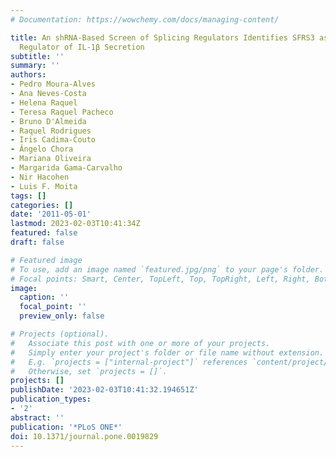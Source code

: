 ```yaml
---
# Documentation: https://wowchemy.com/docs/managing-content/

title: An shRNA-Based Screen of Splicing Regulators Identifies SFRS3 as a Negative
  Regulator of IL-1β Secretion
subtitle: ''
summary: ''
authors:
- Pedro Moura-Alves
- Ana Neves-Costa
- Helena Raquel
- Teresa Raquel Pacheco
- Bruno D'Almeida
- Raquel Rodrigues
- Iris Cadima-Couto
- Ângelo Chora
- Mariana Oliveira
- Margarida Gama-Carvalho
- Nir Hacohen
- Luis F. Moita
tags: []
categories: []
date: '2011-05-01'
lastmod: 2023-02-03T10:41:34Z
featured: false
draft: false

# Featured image
# To use, add an image named `featured.jpg/png` to your page's folder.
# Focal points: Smart, Center, TopLeft, Top, TopRight, Left, Right, BottomLeft, Bottom, BottomRight.
image:
  caption: ''
  focal_point: ''
  preview_only: false

# Projects (optional).
#   Associate this post with one or more of your projects.
#   Simply enter your project's folder or file name without extension.
#   E.g. `projects = ["internal-project"]` references `content/project/deep-learning/index.md`.
#   Otherwise, set `projects = []`.
projects: []
publishDate: '2023-02-03T10:41:32.194651Z'
publication_types:
- '2'
abstract: ''
publication: '*PLoS ONE*'
doi: 10.1371/journal.pone.0019829
---
```

